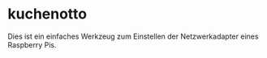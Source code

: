 # kuchenotto
Dies ist ein einfaches Werkzeug zum Einstellen der Netzwerkadapter eines Raspberry Pis.
